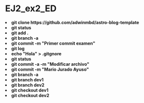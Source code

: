 <h1>EJ2_ex2_ED</h1>
<h4>

<li>git clone https://github.com/adwinmbd/astro-blog-template
<li>git status</li>
<li>git add .</li>
<li>git branch -a</li>
<li>git commit -m "Primer commit examen"</li>
<li>git log</li>
<li>echo "Hola" > .gitgnore</li>
<li>git status</li>
<li>git commit -a -m "Modificar archivo"</li>
<li>git commit -m "Mario Jurado Ayuso"</li>
<li>git branch -a</li>
<li>git branch dev1</li>
<li>git branch dev2</li>
<li>git checkout dev1</li>
<li>git checkout dev2</li>
</h4>

